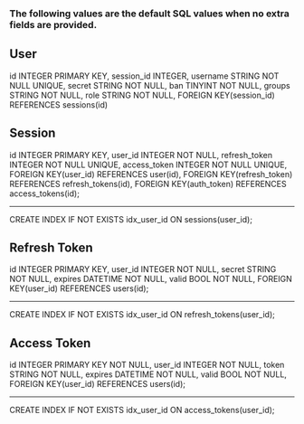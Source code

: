 ### The following values are the default SQL values when no extra fields are provided.

## User

id INTEGER PRIMARY KEY,
session_id INTEGER,
username STRING NOT NULL UNIQUE,
secret STRING NOT NULL,
ban TINYINT NOT NULL,
groups STRING NOT NULL,
role STRING NOT NULL,
FOREIGN KEY(session_id) REFERENCES sessions(id)

## Session

id INTEGER PRIMARY KEY,
user_id INTEGER NOT NULL,
refresh_token INTEGER NOT NULL UNIQUE,
access_token INTEGER NOT NULL UNIQUE,
FOREIGN KEY(user_id) REFERENCES user(id),
FOREIGN KEY(refresh_token) REFERENCES refresh_tokens(id),
FOREIGN KEY(auth_token) REFERENCES access_tokens(id);

---

CREATE INDEX IF NOT EXISTS idx_user_id ON sessions(user_id);

## Refresh Token

id INTEGER PRIMARY KEY,
user_id INTEGER NOT NULL,
secret STRING NOT NULL,
expires DATETIME NOT NULL,
valid BOOL NOT NULL,
FOREIGN KEY(user_id) REFERENCES users(id);

---

CREATE INDEX IF NOT EXISTS idx_user_id ON refresh_tokens(user_id);

## Access Token

id INTEGER PRIMARY KEY NOT NULL,
user_id INTEGER NOT NULL,
token STRING NOT NULL,
expires DATETIME NOT NULL,
valid BOOL NOT NULL,
FOREIGN KEY(user_id) REFERENCES users(id);

---

CREATE INDEX IF NOT EXISTS idx_user_id ON access_tokens(user_id);
